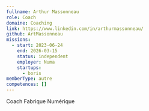 ```yaml
---
fullname: Arthur Massonneau
role: Coach
domaine: Coaching
link: https://www.linkedin.com/in/arthurmassonneau/
github: ArtMassonneau
missions:
  - start: 2023-06-24
    end: 2026-03-15
    status: independent
    employer: Numa
    startups:
      - boris
memberType: autre
competences: []
---
```

Coach Fabrique Numérique
